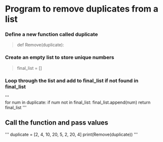 # Program to remove duplicates from a list

### Define a new function called duplicate
> def Remove(duplicate):
### Create an empty list to store unique numbers
>    final_list = []
### Loop through the list and add to final_list if not found in final_list 
'''   
 for num in duplicate:
    if num not in final_list:
       final_list.append(num)
       return final_list
'''    
## Call the function and pass values
'''
  duplicate = [2, 4, 10, 20, 5, 2, 20, 4]
  print(Remove(duplicate))
''' 
